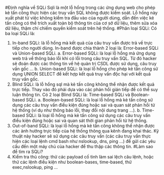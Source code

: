 #Định nghĩa về SQLi
Sqli là một lỗ hổng trong các ứng dụng web cho phép kẻ tấn công thực hiện các truy vấn SQL không được kiểm soát. Lỗ hổng này xuất phát từ việc không kiểm tra đầu vào của người dùng, dẫn đến việc kẻ tấn công có thể trích xuất toàn bộ thông tin của cơ sở dữ liệu, thêm sửa xóa dữ liệu, thậm chí chiếm quyền kiểm soát trên hệ thống.
#Phân loại SQLi: Có ba loại SQLi là:
1. In-band SQLi: là lỗ hổng mà kết quả của câu truy vấn được trả về trực tiếp cho người dùng. In-band được chia thành 2 loại là: Error-based SQLi và Union-based SQLi.
    a. Error-based SQLi: là loại lỗ hổng mà ứng dụng web trả về thông báo lỗi khi có lỗi trong câu truy vấn SQL. Từ đó hacker sẽ đoán được các thông tin về hệ quản trị CSDL được sử dụng, câu truy vấn gốc ...
    b. Union-based SQLi: là loại lỗ hổng cho phép kẻ tấn công sử dụng UNION SELECT để kết hợp kết quả truy vấn độc hại với kết quả truy vấn gốc.
2. Blind SQLi: là lỗ hổng sql mà kẻ tấn công không thể nhận được kết quả trực tiếp. Thay vào đó phải dựa vào các phản hồi gián tiếp để có thể suy luận thông tin. Có 2 loại Blind SQLi là: Time-based SQLi và Boolean-based SQLi.
    a. Boolean-based SQLi: là loại lỗ hổng mà kẻ tấn công sử dụng các câu truy vấn điều kiện đúng hoặc sai và quan sát phản hồi từ hệ thống (ví dụ như thông báo lỗi, thay đổi nội dung trang ...).
    b. Time-based SQLi: là loại lỗ hổng mà kẻ tấn công sử dụng các câu truy vấn điều kiện đúng hoặc sai và quan sát thời gian phản hồi từ hệ thống.
3. Out-of-band SQLi: là loại lỗ hổng mà kẻ tấn công không thể nhận được các ảnh hưởng trực tiếp của hệ thống thông qua kênh đang khai thác. Kỹ thuật này hacker sẽ sử dụng các câu truy vấn (các câu truy vấn thực hiện các loại lệnh cmd bash như nslookup, dns, ping ...) để gửi các yêu cầu đến một máy chủ của hacker để thu thập các thông tin.
#Làm sao để tìm ra SQLi?
1. Kiểm tra thủ công: thử các payload cố tình làm sai lệch câu lệnh, hoặc thử các lệnh điều kiện như boolean-bases, time-based, thử exec,nslookup, ping ...
  